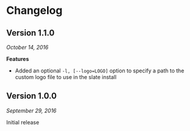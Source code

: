 # Changelog

## Version 1.1.0

*October 14, 2016*

**Features**

- Added an optional `-l, [--logo=LOGO]` option to specify a path to the custom logo file to use in the slate install

## Version 1.0.0

*September 29, 2016*

Initial release
